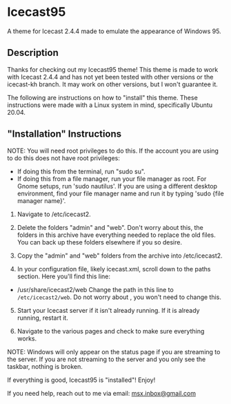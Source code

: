 # Icecast95
A theme for Icecast 2.4.4 made to emulate the appearance of Windows 95.

## Description
Thanks for checking out my Icecast95 theme! This theme is made
to work with Icecast 2.4.4 and has not yet been tested with
other versions or the icecast-kh branch. It may work on other
versions, but I won't guarantee it.

The following are instructions on how to "install" this theme.
These instructions were made with a Linux system in mind,
specifically Ubuntu 20.04.

## "Installation" Instructions

NOTE: You will need root privileges to do this. If the
account you are using to do this does not have root privileges:
- If doing this from the terminal, run "sudo su".
- If doing this from a file manager, run your file manager
as root. For Gnome setups, run 'sudo nautilus'. If you are
using a different desktop environment, find your file manager
name and run it by typing 'sudo {file manager name}'.

1) Navigate to /etc/icecast2.

2) Delete the folders "admin" and "web". Don't worry about this,
the folders in this archive have everything needed to replace the
old files. You can back up these folders elsewhere if you so
desire.

3) Copy the "admin" and "web" folders from the archive into
/etc/icecast2.

4) In your configuration file, likely icecast.xml, scroll down to
the paths section. Here you'll find this line:
- <webroot>/usr/share/icecast2/web</webroot>
Change the path in this line to `/etc/icecast2/web`. Do not worry
about <adminroot>, you won't need to change this.

5) Start your Icecast server if it isn't already running. If it is
already running, restart it.

6) Navigate to the various pages and check to make sure everything
works.

NOTE: Windows will only appear on the status page if you are
streaming to the server. If you are not streaming to the server
and you only see the taskbar, nothing is broken.

If everything is good, Icecast95 is "installed"! Enjoy!

If you need help, reach out to me via email: msx.inbox@gmail.com
